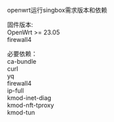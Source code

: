 openwrt运行singbox需求版本和依赖  

固件版本:  
OpenWrt >= 23.05  
firewall4

必要依赖：  
ca-bundle  
curl  
yq  
firewall4  
ip-full  
kmod-inet-diag  
kmod-nft-tproxy  
kmod-tun  